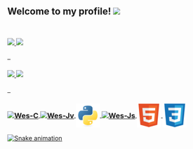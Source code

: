 <h2 align="leftr">
  Welcome to my profile!
  <img src="https://media.giphy.com/media/hvRJCLFzcasrR4ia7z/giphy.gif" width="28">
</h2>

 &ensp;

<div align="left">
  <a href="https://github.com/wesleyvelloso">
  <img height="180em" src="https://github-readme-stats.vercel.app/api?username=wesleyvelloso&show_icons=true&theme=dark&include_all_commits=true&count_private=true"/>
  <img height="180em" src="https://github-readme-stats.vercel.app/api/top-langs/?username=wesleyvelloso&layout=compact&langs_count=7&theme=dark"/>
</div>
  
<code>&nbsp;</code>
  
<h3 align="left">
  <img src="https://media.giphy.com/media/fAcQ7d1Hnx2XlY6SMe/giphy.gif" width="108">
  <img src="https://media.giphy.com/media/ZVik7pBtu9dNS/giphy.gif" width="248"> 
</h3>


<code>&nbsp;</code>

  
<h3 align = "left">
  <img align="center" alt="Wes-C" height="55" width="55" src="https://cdn.jsdelivr.net/gh/devicons/devicon/icons/c/c-original.svg">
  <img align="center" alt="Wes-Jv" height="55" width="55" src="https://cdn.jsdelivr.net/gh/devicons/devicon/icons/java/java-original.svg">
  <img align="center" alt="Wes-Python" height="55" width="55" src="https://raw.githubusercontent.com/devicons/devicon/master/icons/python/python-original.svg">
  <img align="center" alt="Wes-Js" height="55" width="55" src="https://cdn.jsdelivr.net/gh/devicons/devicon/icons/javascript/javascript-original.svg">
  <img align="center" alt="Wes-HTML" height="55" width="55" src="https://raw.githubusercontent.com/devicons/devicon/master/icons/html5/html5-original.svg">
  <img align="center" alt="Wes-CSS" height="55" width="55" src="https://raw.githubusercontent.com/devicons/devicon/master/icons/css3/css3-original.svg">
</h3>



![Snake animation](https://github.com/wesleyvelloso/wesleyvelloso/blob/output/github-contribution-grid-snake.svg)



          

